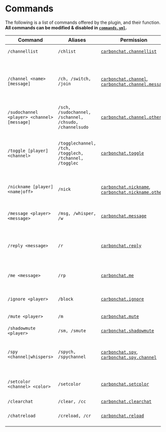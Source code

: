 # Commands

The following is a list of commands offered by the plugin, and their function. **All commands can be modified & disabled in [`commands.yml`](../blob/master/src/main/resources/commands.yml).**

Command | Aliases | Permission | Description
--- | --- | --- | ---
`/channellist` | `/chlist` | [`carbonchat.channellist`](../wiki/Permissions#channellist) | View all channels.
`/channel <name> [message]` | `/ch, /switch, /join` | [`carbonchat.channel`](../wiki/Permissions#channel), [`carbonchat.channel.message`](../wiki/Permissions#channelmessage) | Join specified chat channel, or send a message in a specific channel.
`/sudochannel <player> <channel> [message]` | `/sch, /sudochannel, /schannel, /chsudo, /channelsudo` | [`carbonchat.channel.others`](../wiki/Permissions#channelothers) | Run /channel as another player.
`/toggle [player] <channel>` | `/togglechannel, /tch, /togglech, /tchannel, /togglec` | [`carbonchat.toggle`](../wiki/Permissions#toggle) | Toggle seeing a channel's messages for yourself or another player.
`/nickname [player] <name\|off>` | `/nick` | [`carbonchat.nickname`](../wiki/Permissions#nickname), [`carbonchat.nickname.others`](../wiki/Permissions#nicknameothers) | Set your nickname or another player's.
`/message <player> <message>` | `/msg, /whisper, /w` | [`carbonchat.message`](../wiki/Permissions#message) | Message another player privately.
`/reply <message>` | `/r` | [`carbonchat.reply`](../wiki/Permissions#reply) | Reply to the last player who messaged you.
`/me <message>` | `/rp` | [`carbonchat.me`](../wiki/Permissions#me) | Show a message about yourself.
`/ignore <player>` | `/block` | [`carbonchat.ignore`](../wiki/Permissions#ignore) | Ignore another player.
`/mute <player>` | `/m` | [`carbonchat.mute`](../wiki/Permissions#mute) | Server-mute a player.
`/shadowmute <player>` | `/sm, /smute` | [`carbonchat.shadowmute`](../wiki/Permissions#shadowmute) | Shadow mute a player.
`/spy <channel\|whispers>` | `/spych, /spychannel` | [`carbonchat.spy`](../wiki/Permissions#spy), [`carbonchat.spy.channel`](../wiki/Permissions#spychannel) | Spy on a specific channel or player messages.
`/setcolor <channel> <color>` | `/setcolor` | [`carbonchat.setcolor`](../wiki/Permissions#setcolor) | Set the specified channel's chat color.
`/clearchat` | `/clear, /cc` | [`carbonchat.clearchat`](../wiki/Permissions#clearchat) | Clear chat.
`/chatreload` | `/creload, /cr` | [`carbonchat.reload`](../wiki/Permissions#reload) | Reload CarbonChat configuration.
